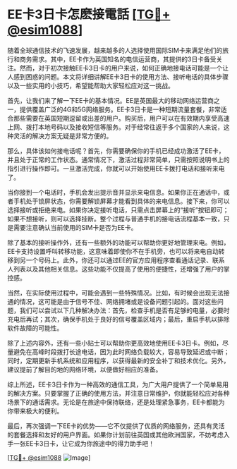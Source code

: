 # EE卡3日卡怎麽接電話 [[TG💪+ @esim1088](https://t.me/s/esim1088)]

随着全球通信技术的飞速发展，越来越多的人选择使用国际SIM卡来满足他们的旅行和商务需求。其中，EE卡作为英国知名的电信运营商，其提供的3日卡备受关注。然而，对于初次接触EE卡3日卡的用户来说，如何正确地接电话可能是一个让人感到困惑的问题。本文将详细讲解EE卡3日卡的使用方法、接听电话的具体步骤以及一些实用的小技巧，希望能帮助大家轻松应对这一挑战。

首先，让我们来了解一下EE卡的基本情况。EE是英国最大的移动网络运营商之一，提供覆盖广泛的4G和5G网络服务。EE卡3日卡是一种短期流量套餐，非常适合那些需要在英国短期逗留或出差的用户。购买后，用户可以在有效期内享受高速上网、拨打本地号码以及接收短信等服务。对于经常往返于多个国家的人来说，这种灵活的解决方案无疑是非常方便的。

那么，具体该如何接电话呢？首先，你需要确保你的手机已经成功激活了EE卡，并且处于正常的工作状态。通常情况下，激活过程非常简单，只需按照说明书上的指引进行操作即可。一旦激活完成，你就可以开始使用EE卡拨打电话和接听来电了。

当你接到一个电话时，手机会发出提示音并显示来电信息。如果你正在通话中，或者手机处于锁屏状态，你需要解锁屏幕才能看到具体的来电信息。接下来，你可以选择接听或拒绝来电。如果你决定接听电话，只需点击屏幕上的“接听”按钮即可；如果不想接听，则可以选择挂断。整个过程与普通手机的接电话流程基本一致，只是需要注意确认当前使用的SIM卡是否为EE卡。

除了基本的接听操作外，还有一些额外的功能可以帮助你更好地管理来电。例如，EE卡支持设置呼叫转移功能，这意味着即使你不在手机旁，也可以将来电自动转移到另一个号码上。此外，你还可以通过EE的官方应用程序查看通话记录、联系人列表以及其他相关信息。这些功能不仅提高了使用的便捷性，还增强了用户的掌控感。

当然，在实际使用过程中，可能会遇到一些特殊情况。比如，有时候会出现无法接通的情况，这可能是由于信号不佳、网络拥堵或是设备问题引起的。面对这些问题，我们可以尝试以下几种解决办法：首先，检查手机是否有足够的电量，必要时充电后再试；其次，确保手机处于良好的信号覆盖区域内；最后，重启手机以排除软件故障的可能性。

除了上述内容外，还有一些小贴士可以帮助你更高效地使用EE卡3日卡。例如，尽量避免在高峰时段拨打长途电话，因为此时网络负载较大，容易导致延迟或中断；同时，定期更新手机系统和应用程序，以获得最新的安全补丁和技术优化。另外，建议提前了解目的地的网络环境，以便做好相应的准备。

综上所述，EE卡3日卡作为一种高效的通信工具，为广大用户提供了一个简单易用的解决方案。只要掌握了正确的使用方法，并注意日常维护，你就能轻松应对各种场景下的通话需求。无论是在旅途中保持联络，还是处理紧急事务，EE卡都能为你带来极大的便利。

最后，再次强调一下EE卡的优势——它不仅提供了优质的网络服务，还具有灵活的套餐选择和友好的用户界面。如果你计划前往英国或其他欧洲国家，不妨考虑入手一张EE卡3日卡，让它成为你旅途中的得力助手吧！

[[TG💪+ @esim1088](https://t.me/s/esim1088) ![Image](https://i.postimg.cc/4NQfJmqS/Snipaste-2025-05-13-00-14-12.png)]
